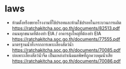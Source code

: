 # laws
- ห้ามตั้งหรือขยายโรงงานที่ใช้ปรอทและห้ามใช้ปรอทในกระบวนการผลิต https://ratchakitcha.soc.go.th/documents/82513.pdf
- ถนนทุกขนาดที่ต้องทำ EIA / อาคารสูงใหญ่ที่ต้องทำ EIA https://ratchakitcha.soc.go.th/documents/77555.pdf
- มาตรฐานน้ำทิ้งจากการเพาะเลี้ยงสัตว์น้ำ https://ratchakitcha.soc.go.th/documents/70085.pdf
- บ่อเพาะเลี้ยงสัตว์น้ำจืด เป็นแหล่งกำเนิดมลพิษที่ถูกควบคุมน้ำเสีย https://ratchakitcha.soc.go.th/documents/70086.pdf
